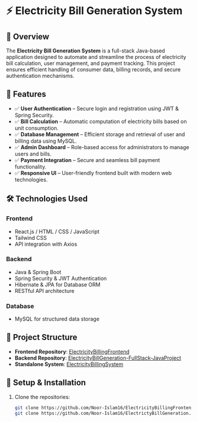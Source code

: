 # ⚡ Electricity Bill Generation System  

## 📌 Overview  
The **Electricity Bill Generation System** is a full-stack Java-based application designed to automate and streamline the process of electricity bill calculation, user management, and payment tracking. This project ensures efficient handling of consumer data, billing records, and secure authentication mechanisms.  

## 🚀 Features  
- ✅ **User Authentication** – Secure login and registration using JWT & Spring Security.  
- ✅ **Bill Calculation** – Automatic computation of electricity bills based on unit consumption.  
- ✅ **Database Management** – Efficient storage and retrieval of user and billing data using MySQL.  
- ✅ **Admin Dashboard** – Role-based access for administrators to manage users and bills.  
- ✅ **Payment Integration** – Secure and seamless bill payment functionality.  
- ✅ **Responsive UI** – User-friendly frontend built with modern web technologies.  

## 🛠️ Technologies Used  
### **Frontend**  
- React.js / HTML / CSS / JavaScript  
- Tailwind CSS  
- API integration with Axios  

### **Backend**  
- Java & Spring Boot  
- Spring Security & JWT Authentication  
- Hibernate & JPA for Database ORM  
- RESTful API architecture  

### **Database**  
- MySQL for structured data storage  

## 📂 Project Structure  
- **Frontend Repository**: [ElectricityBillingFrontend](https://github.com/Noor-Islam16/ElectricityBillingFrontend)  
- **Backend Repository**: [ElectricityBillGeneration-FullStack-JavaProject](https://github.com/Noor-Islam16/ElectrictyBillGeneration)  
- **Standalone System**: [ElectricityBillingSystem](https://github.com/Noor-Islam16/ElectricityBillingSystem)  

## 🔧 Setup & Installation  
1. Clone the repositories:  
   ```bash
   git clone https://github.com/Noor-Islam16/ElectricityBillingFrontend.git
   git clone https://github.com/Noor-Islam16/ElectrictyBillGeneration.git
